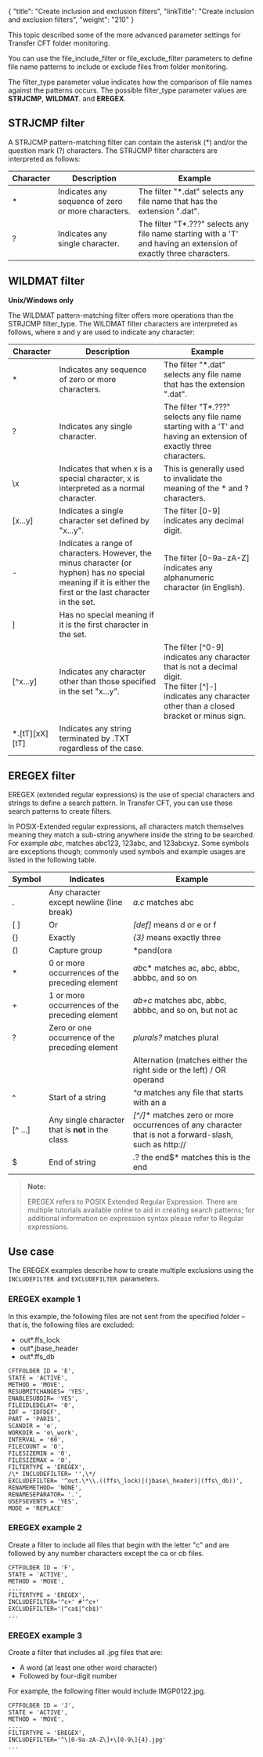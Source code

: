 {
    "title": "Create inclusion and exclusion filters",
    "linkTitle": "Create inclusion and exclusion filters",
    "weight": "210"
}<span id="Defining"></span>

This topic described some of the more advanced parameter settings for Transfer CFT folder monitoring.

You can use the file\_include\_filter or file\_exclude\_filter parameters to define file name patterns to include or exclude files from folder monitoring.

The filter\_type parameter value indicates how the comparison of file names against the patterns occurs. The possible filter\_type parameter values are **STRJCMP**, **WILDMAT**. and **EREGEX**.

## STRJCMP filter

A STRJCMP pattern-matching filter can contain the asterisk (\*) and/or the question mark (?) characters. The STRJCMP filter characters are interpreted as follows:


| Character  | Description  | Example  |
| --- | --- | --- |
| *  | Indicates any sequence of zero or more characters.  | The filter "*.dat" selects any file name that has the extension ".dat".  |
| ?  | Indicates any single character.  | The filter "T*.???" selects any file name starting with a 'T' and having an extension of exactly three characters.  |


<span id="WILDMAT"></span>

## WILDMAT filter

**Unix/Windows only**

The WILDMAT pattern-matching filter offers more operations than the STRJCMP filter\_type. The WILDMAT filter characters are interpreted as follows, where x and y are used to indicate any character:


| Character  | Description  | Example  |
| --- | --- | --- |
| *  | Indicates any sequence of zero or more characters.  | The filter "*.dat" selects any file name that has the extension ".dat".  |
| ?  | Indicates any single character.  | The filter "T*.???" selects any file name starting with a 'T' and having an extension of exactly three characters.  |
| \x  | Indicates that when x is a special character, x is interpreted as a normal character.  | This is generally used to invalidate the meaning of the * and ? characters.  |
| [x...y]  | Indicates a single character set defined by "x...y".  |  The filter [0-9]<br/>indicates any decimal digit.  |
| -  |  Indicates a range of characters. However, the minus character (or hyphen) has no special meaning if it is either the first or the last character in the set.  | The filter [0-9a-zA-Z] indicates any alphanumeric character (in English).  |
| ]  | Has no special meaning if it is the first character in the set.  |   |
| [^x...y]  | Indicates any character other than those specified in the set "x...y".  |  The filter [^0-9]<br/>indicates any character that is not a decimal digit.<br/>The filter [^]-] indicates any character other than a closed bracket or minus sign.  |
| *.[tT][xX][tT]  | Indicates any string terminated by .TXT regardless of the case.  |   |


## EREGEX filter

EREGEX (extended regular expressions) is the use of special characters and strings to define a search pattern. In Transfer CFT, you can use these search patterns to create filters.

In POSIX-Extended regular expressions, all characters match themselves meaning they match a sub-string anywhere inside the string to be searched. For example *abc*, matches abc123, 123abc, and 123abcxyz. Some symbols are exceptions though; commonly used symbols and example usages are listed in the following table.


| Symbol  | Indicates  | Example  |
| --- | --- | --- |
| .  | Any character except newline (line break)  | *a.c* matches abc  |
| [ ]  | Or  | *[def]* means d or e or f  |
| {}  | Exactly  | *{3}* means exactly three  |
| ()  | Capture group  | *pand(ora|467)* matches pandora OR pand467  |
| *  | 0 or more occurrences of the preceding element  |  *ab*c* matches ac, abc, abbc, abbbc, and so on  |
| +  | 1 or more occurrences of the preceding element  | *ab+c* matches abc, abbc, abbbc, and so on, but not ac  |
| ?  | Zero or one occurrence of the preceding element  | *plurals?* matches plural  |
| |  | Alternation (matches either the right side or the left) / OR operand  | *ab|cd|ef* matches ab or cd or ef  |
| ^  | Start of a string  | *^a* matches any file that starts with an a  |
| [^ ...]  | Any single character that is **not** in the class  | *[^/]** matches zero or more occurrences of any character that is not a forward-slash, such as http://  |
| $  | End of string  | *.*? the end$* matches this is the end  |


> **Note:**
>
> EREGEX refers to POSIX Extended Regular Expression. There are multiple tutorials available online to aid in creating search patterns; for additional information on expression syntax please refer to Regular expressions.

## Use case

The EREGEX examples describe how to create multiple exclusions using the `INCLUDEFILTER `and `EXCLUDEFILTER `parameters.

### EREGEX example 1

In this example, the following files are not sent from the specified folder – that is, the following files are excluded:

-   out\*.ffs\_lock
-   out\*.jbase\_header
-   out\*.ffs\_db

```
CFTFOLDER ID = 'E',
STATE = 'ACTIVE',
METHOD = 'MOVE',
RESUBMITCHANGES= 'YES',
ENABLESUBDIR= 'YES',
FILEIDLEDELAY= '0',
IDF = 'IDFDEF',
PART = 'PARIS',
SCANDIR = 'e',
WORKDIR = 'e\_work',
INTERVAL = '60',
FILECOUNT = '0',
FILESIZEMIN = '0',
FILESIZEMAX = '0',
FILTERTYPE = 'EREGEX',
/\* INCLUDEFILTER= '',\*/
EXCLUDEFILTER= '^out.\*\\.((ffs\_lock)|(jbase\_header)|(ffs\_db))',
RENAMEMETHOD= 'NONE',
RENAMESEPARATOR= '.',
USEFSEVENTS = 'YES',
MODE = 'REPLACE'
```

### EREGEX example 2

Create a filter to include all files that begin with the letter "c" and are followed by any number characters except the ca or cb files.

```
CFTFOLDER ID = 'F',
STATE = 'ACTIVE',
METHOD = 'MOVE',
....
FILTERTYPE = 'EREGEX',
INCLUDEFILTER='^c+' #'^c+'
EXCLUDEFILTER='(^ca$|^cb$)'
...
```

### EREGEX example 3

Create a filter that includes all .jpg files that are:

-   A word (at least one other word character)
-   Followed by four-digit number

For example, the following filter would include IMGP0122.jpg.

```
CFTFOLDER ID = 'J',
STATE = 'ACTIVE',
METHOD = 'MOVE',
....
FILTERTYPE = 'EREGEX',
INCLUDEFILTER='^\[0-9a-zA-Z\]+\[0-9\]{4}.jpg'
...
```
